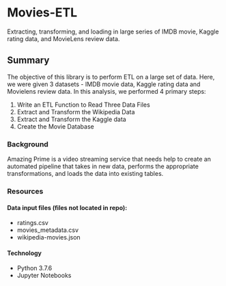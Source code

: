 # Movies-ETL
Extracting, transforming, and loading in large series of IMDB movie, Kaggle rating data, and MovieLens review data.

## Summary
The objective of this library is to perform ETL on a large set of data. Here, we were given 3 datasets - IMDB movie data, Kaggle rating data and Movielens review data. In this analysis, we performed 4 primary steps:
1. Write an ETL Function to Read Three Data Files
2. Extract and Transform the Wikipedia Data
3. Extract and Transform the Kaggle data
4. Create the Movie Database

### Background
Amazing Prime is a video streaming service that needs help to create an automated pipeline that takes in new data, performs the appropriate transformations, and loads the data into existing tables.

### Resources

#### Data input files (files not located in repo):

- ratings.csv
- movies_metadata.csv
- wikipedia-movies.json

#### Technology
- Python 3.7.6
- Jupyter Notebooks